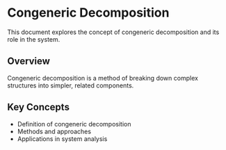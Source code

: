 # Congeneric Decomposition

This document explores the concept of congeneric decomposition and its role in the system.

## Overview

Congeneric decomposition is a method of breaking down complex structures into simpler, related components.

## Key Concepts

- Definition of congeneric decomposition
- Methods and approaches
- Applications in system analysis
